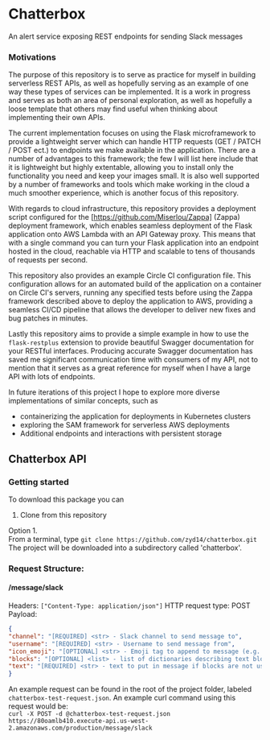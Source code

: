 # Chatterbox

An alert service exposing REST endpoints for sending Slack messages

### Motivations
The purpose of this repository is to serve as practice for myself in building serverless REST APIs, as well as hopefully
serving as an example of one way these types of services can be implemented.  It is a work in progress and serves as both
an area of personal exploration, as well as hopefully a loose template that others may find useful when thinking about 
implementing their own APIs.  

The current implementation focuses on using the Flask microframework to provide a lightweight server which can handle HTTP
requests (GET / PATCH / POST ect.) to endpoints we make available in the application. There are a number of advantages to this
framework; the few I will list here include that it is lightweight but highly extentable, allowing you to install only the
functionality you need and keep your images small.  It is also well supported by a number of frameworks and tools which make
working in the cloud a much smoother experience, which is another focus of this repository.  

With regards to cloud infrastructure, this repository provides a deployment script configured for the [https://github.com/Miserlou/Zappa] (Zappa) deployment
framework, which enables seamless deployment of the Flask application onto AWS Lambda with an API Gateway proxy.  This means that 
with a single command you can turn your Flask application into an endpoint hosted in the cloud, reachable via HTTP and scalable to
tens of thousands of requests per second.

This repository also provides an example Circle CI configuration file.  This configuration allows for an automated build
of the application on a container on Circle CI's servers, running any specified tests before using the Zappa framework described
above to deploy the application to AWS, providing a seamless CI/CD pipeline that allows the developer to deliver new fixes and bug
patches in minutes.

Lastly this repository aims to provide a simple example in how to use the `flask-restplus` extension to provide beautiful Swagger
documentation for your RESTful interfaces.  Producing accurate Swagger documentation has saved me significant communication time
with consumers of my API, not to mention that it serves as a great reference for myself when I have a large API with lots of endpoints.  

In future iterations of this project I hope to explore more diverse implementations of similar concepts, such as 
- containerizing the application for deployments in Kubernetes clusters
- exploring the SAM framework for serverless AWS deployments
- Additional endpoints and interactions with persistent storage

## Chatterbox API

### Getting started
To download this package you can 
1. Clone from this repository

Option 1.  
From a terminal, type `git clone https://github.com/zyd14/chatterbox.git`  
The project will be downloaded into a subdirectory called 'chatterbox'.


### Request Structure:

#### /message/slack
Headers: `["Content-Type: application/json"]`
HTTP request type: POST
Payload:
```json
{
"channel": "[REQUIRED] <str> - Slack channel to send message to",
"username": "[REQUIRED] <str> - Username to send message from",
"icon_emoji": "[OPTIONAL] <str> - Emoji tag to append to message (e.g. :kevin_scream:)",
"blocks": "[OPTIONAL] <list> - list of dictionaries describing text blocks making up more complex messages",
"text": "[REQUIRED] <str> - text to put in message if blocks are not used."
}
```  
An example request can be found in the root of the project folder, labeled `chatterbox-test-request.json`.  An example curl command
using this request would be:  
`curl -X POST -d @chatterbox-test-request.json https://80oamlb410.execute-api.us-west-2.amazonaws.com/production/message/slack`   
